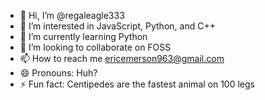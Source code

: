- 👋 Hi, I’m @regaleagle333
- 👀 I’m interested in JavaScript, Python, and C++
- 🌱 I’m currently learning Python
- 💞️ I’m looking to collaborate on FOSS
- 📫 How to reach me ericemerson963@gmail.com
- 😄 Pronouns: Huh?
- ⚡ Fun fact: Centipedes are the fastest animal on 100 legs

<!---
regaleagle333/regaleagle333 is a ✨ special ✨ repository because its `README.md` (this file) appears on your GitHub profile.
You can click the Preview link to take a look at your changes.
--->
